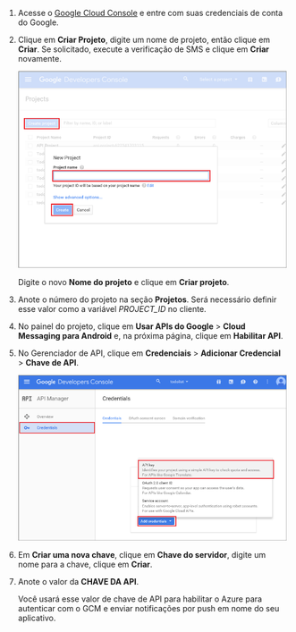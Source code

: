 
1. Acesse o [Google Cloud Console](https://console.developers.google.com/project) e entre com suas credenciais de conta do Google. 
 
2. Clique em **Criar Projeto**, digite um nome de projeto, então clique em **Criar**. Se solicitado, execute a verificação de SMS e clique em **Criar** novamente.

   	![](./media/mobile-services-enable-google-cloud-messaging/mobile-services-google-new-project.png)

	 Digite o novo **Nome do projeto** e clique em **Criar projeto**.

3. Anote o número do projeto na seção **Projetos**. Será necessário definir esse valor como a variável *PROJECT\_ID* no cliente.

4. No painel do projeto, clique em **Usar APIs do Google** > **Cloud Messaging para Android** e, na próxima página, clique em **Habilitar API**.

5. No Gerenciador de API, clique em **Credenciais** > **Adicionar Credencial** > **Chave de API**.

   	![](./media/mobile-services-enable-google-cloud-messaging/mobile-services-google-create-server-key.png)

6. Em **Criar uma nova chave**, clique em **Chave do servidor**, digite um nome para a chave, clique em **Criar**.

7. Anote o valor da **CHAVE DA API**.

	Você usará esse valor de chave de API para habilitar o Azure para autenticar com o GCM e enviar notificações por push em nome do seu aplicativo.

<!---HONumber=AcomDC_1203_2015-->